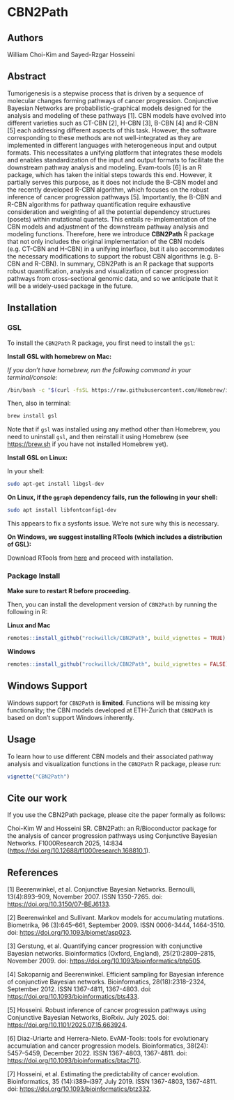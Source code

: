 
<!-- README.md is generated from README.Rmd. Please edit that file -->

# CBN2Path

<!-- badges: start -->
<!-- badges: end -->

## Authors

William Choi-Kim and Sayed-Rzgar Hosseini

## Abstract

Tumorigenesis is a stepwise process that is driven by a sequence of
molecular changes forming pathways of cancer progression. Conjunctive
Bayesian Networks are probabilistic-graphical models designed for the
analysis and modeling of these pathways \[1\]. CBN models have evolved
into different varieties such as CT-CBN \[2\], H-CBN \[3\], B-CBN \[4\]
and R-CBN \[5\] each addressing different aspects of this task. However,
the software corresponding to these methods are not well-integrated as
they are implemented in different languages with heterogeneous input and
output formats. This necessitates a unifying platform that integrates
these models and enables standardization of the input and output formats
to facilitate the downstream pathway analysis and modeling. Evam-tools
\[6\] is an R package, which has taken the initial steps towards this
end. However, it partially serves this purpose, as it does not include
the B-CBN model and the recently developed R-CBN algorithm, which
focuses on the robust inference of cancer progression pathways \[5\].
Importantly, the B-CBN and R-CBN algorithms for pathway quantification
require exhaustive consideration and weighting of all the potential
dependency structures (posets) within mutational quartets. This entails
re-implementation of the CBN models and adjustment of the downstream
pathway analysis and modeling functions. Therefore, here we introduce
**CBN2Path** R package that not only includes the original
implementation of the CBN models (e.g. CT-CBN and H-CBN) in a unifying
interface, but it also accommodates the necessary modifications to
support the robust CBN algorithms (e.g. B-CBN and R-CBN). In summary,
CBN2Path is an R package that supports robust quantification, analysis
and visualization of cancer progression pathways from cross-sectional
genomic data, and so we anticipate that it will be a widely-used package
in the future.

## Installation

### GSL

To install the `CBN2Path` R package, you first need to install the
`gsl`:

**Install GSL with homebrew on Mac:**

*If you don’t have homebrew, run the following command in your
terminal/console:*

``` bash
/bin/bash -c "$(curl -fsSL https://raw.githubusercontent.com/Homebrew/install/HEAD/install.sh)"
```

Then, also in terminal:

``` bash
brew install gsl
```

Note that if `gsl` was installed using any method other than Homebrew,
you need to uninstall `gsl`, and then reinstall it using Homebrew (see
<https://brew.sh> if you have not installed Homebrew yet).

**Install GSL on Linux:**

In your shell:

``` bash
sudo apt-get install libgsl-dev
```

**On Linux, if the `ggraph` dependency fails, run the following in your
shell:**

``` bash
sudo apt install libfontconfig1-dev
```

This appears to fix a sysfonts issue. We’re not sure why this is
necessary.

**On Windows, we suggest installing RTools (which includes a
distribution of GSL):**

Download RTools from
[here](https://cran.r-project.org/bin/windows/Rtools/) and proceed with
installation.

### Package Install

**Make sure to restart R before proceeding.**

Then, you can install the development version of `CBN2Path` by running
the following in R:

**Linux and Mac**

``` r
remotes::install_github("rockwillck/CBN2Path", build_vignettes = TRUE)
```

**Windows**

``` r
remotes::install_github("rockwillck/CBN2Path", build_vignettes = FALSE)
```

## Windows Support

Windows support for `CBN2Path` is **limited**. Functions will be missing
key functionality; the CBN models developed at ETH-Zurich that
`CBN2Path` is based on don’t support Windows inherently.

## Usage

To learn how to use different CBN models and their associated pathway
analysis and visualization functions in the `CBN2Path` R package, please
run:

``` r
vignette("CBN2Path")
```

## Cite our work

If you use the CBN2Path package, please cite the paper formally as
follows:

Choi-Kim W and Hosseini SR. CBN2Path: an R/Bioconductor package for the analysis of cancer progression pathways using Conjunctive Bayesian Networks. F1000Research 2025, 14:834 (https://doi.org/10.12688/f1000research.168810.1).

## References

\[1\] Beerenwinkel, et al. Conjunctive Bayesian Networks. Bernoulli,
13(4):893–909, November 2007. ISSN 1350-7265. doi:
<https://doi.org/10.3150/07-BEJ6133>.

\[2\] Beerenwinkel and Sullivant. Markov models for accumulating
mutations. Biometrika, 96 (3):645–661, September 2009. ISSN 0006-3444,
1464-3510. doi: <https://doi.org/10.1093/biomet/asp023>.

\[3\] Gerstung, et al. Quantifying cancer progression with conjunctive
Bayesian networks. Bioinformatics (Oxford, England), 25(21):2809–2815,
November 2009. doi: <https://doi.org/10.1093/bioinformatics/btp505>.

\[4\] Sakoparnig and Beerenwinkel. Efficient sampling for Bayesian
inference of conjunctive Bayesian networks. Bioinformatics,
28(18):2318–2324, September 2012. ISSN 1367-4811, 1367-4803. doi:
<https://doi.org/10.1093/bioinformatics/bts433>.

\[5\] Hosseini. Robust inference of cancer progression pathways using
Conjunctive Bayesian Networks, BioRxiv. July 2025. doi:
<https://doi.org/10.1101/2025.07.15.663924>.

\[6\] Diaz-Uriarte and Herrera-Nieto. EvAM-Tools: tools for evolutionary
accumulation and cancer progression models. Bioinformatics, 38(24):
5457–5459, December 2022. ISSN 1367-4803, 1367-4811. doi:
<https://doi.org/10.1093/bioinformatics/btac710>.

\[7\] Hosseini, et al. Estimating the predictability of cancer
evolution. Bioinformatics, 35 (14):i389–i397, July 2019. ISSN 1367-4803,
1367-4811. doi: <https://doi.org/10.1093/bioinformatics/btz332>.
